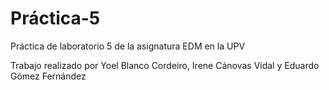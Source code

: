 # Práctica-5
Práctica de laboratorio 5 de la asignatura EDM en la UPV

Trabajo realizado por Yoel Blanco Cordeiro, Irene Cánovas Vidal y Eduardo Gómez Fernández
